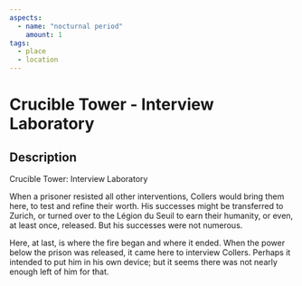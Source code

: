 ```yaml
---
aspects: 
  - name: "nocturnal period"
    amount: 1
tags:
  - place
  - location
---
```


# Crucible Tower - Interview Laboratory

## Description
Crucible Tower: Interview Laboratory

When a prisoner resisted all other interventions, Collers would bring them here, to test and refine their worth. His successes might be transferred to Zurich, or turned over to the Légion du Seuil to earn their humanity, or even, at least once, released. But his successes were not numerous.

Here, at last, is where the fire began and where it ended. When the power below the prison was released, it came here to interview Collers. Perhaps it intended to put him in his own device; but it seems there was not nearly enough left of him for that.
